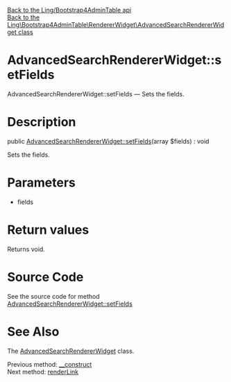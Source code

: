 [Back to the Ling/Bootstrap4AdminTable api](https://github.com/lingtalfi/Bootstrap4AdminTable/blob/master/doc/api/Ling/Bootstrap4AdminTable.md)<br>
[Back to the Ling\Bootstrap4AdminTable\RendererWidget\AdvancedSearchRendererWidget class](https://github.com/lingtalfi/Bootstrap4AdminTable/blob/master/doc/api/Ling/Bootstrap4AdminTable/RendererWidget/AdvancedSearchRendererWidget.md)


AdvancedSearchRendererWidget::setFields
================



AdvancedSearchRendererWidget::setFields — Sets the fields.




Description
================


public [AdvancedSearchRendererWidget::setFields](https://github.com/lingtalfi/Bootstrap4AdminTable/blob/master/doc/api/Ling/Bootstrap4AdminTable/RendererWidget/AdvancedSearchRendererWidget/setFields.md)(array $fields) : void




Sets the fields.




Parameters
================


- fields

    


Return values
================

Returns void.








Source Code
===========
See the source code for method [AdvancedSearchRendererWidget::setFields](https://github.com/lingtalfi/Bootstrap4AdminTable/blob/master/RendererWidget/AdvancedSearchRendererWidget.php#L34-L37)


See Also
================

The [AdvancedSearchRendererWidget](https://github.com/lingtalfi/Bootstrap4AdminTable/blob/master/doc/api/Ling/Bootstrap4AdminTable/RendererWidget/AdvancedSearchRendererWidget.md) class.

Previous method: [__construct](https://github.com/lingtalfi/Bootstrap4AdminTable/blob/master/doc/api/Ling/Bootstrap4AdminTable/RendererWidget/AdvancedSearchRendererWidget/__construct.md)<br>Next method: [renderLink](https://github.com/lingtalfi/Bootstrap4AdminTable/blob/master/doc/api/Ling/Bootstrap4AdminTable/RendererWidget/AdvancedSearchRendererWidget/renderLink.md)<br>

